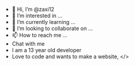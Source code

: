 - 👋 Hi, I’m @zaxi12
- 👀 I’m interested in ...
- 🌱 I’m currently learning ...
- 💞️ I’m looking to collaborate on ...
- 📫 How to reach me ...
- Chat with me
- I am a 13 year old developer
- Love to code and wants to make a website, </>

<!---
zaxi12/zaxi12 is a ✨ special ✨ repository because its `README.md` (this file) appears on your GitHub profile.
You can click the Preview link to take a look at your changes.
--->
